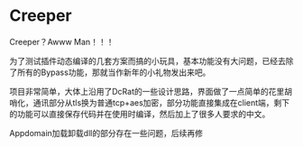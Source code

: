 # Creeper
Creeper？Awww Man！！！

为了测试插件动态编译的几套方案而搞的小玩具，基本功能没有大问题，已经去除了所有的Bypass功能，那就当作新年的小礼物发出来吧。

项目非常简单，大体上沿用了DcRat的一些设计思路，界面做了一点简单的花里胡哨化，通讯部分从tls换为普通tcp+aes加密，部分功能直接集成在client端，剩下的功能可以直接保存代码并在使用时编译，然后加上了很多人要求的中文。

Appdomain加载卸载dll的部分存在一些问题，后续再修